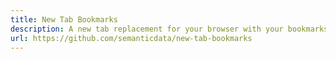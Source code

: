 ```yaml
---
title: New Tab Bookmarks
description: A new tab replacement for your browser with your bookmarks as the main stars. it also includes a section to write down notes.
url: https://github.com/semanticdata/new-tab-bookmarks
---
```

